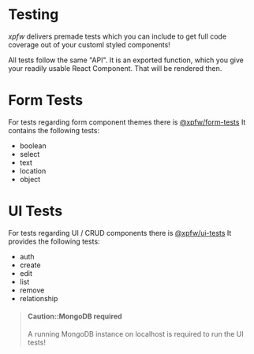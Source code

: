 # Testing

*xpfw* delivers premade tests which you can include to get full code coverage out of your customl styled components!

All tests follow the same "API". It is an exported function, which you give your readily usable React Component. That will be rendered then.

# Form Tests
For tests regarding form component themes there is [@xpfw/form-tests](https://github.com/xpfw/xpfw/packages/xpfw-form-tests/)
It contains the following tests:
- boolean
- select
- text
- location
- object

# UI Tests
For tests regarding UI / CRUD components there is [@xpfw/ui-tests](https://github.com/xpfw/xpfw/packages/xpfw-ui-tests/)
It provides the following tests:
- auth
- create
- edit
- list
- remove
- relationship

> #### Caution::MongoDB required
>
> A running MongoDB instance on localhost is required to run the UI tests!
